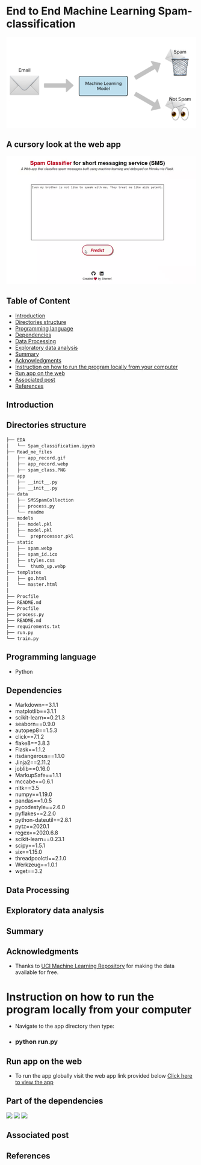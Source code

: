 # End to End Machine Learning Spam-classification
<img src="https://github.com/SAB-6/Spam-Classification/blob/master/Read_me_files/spam_class.PNG"/>

## A cursory look at the web app
<img src="https://github.com/SAB-6/Spam-Classification/blob/master/Read_me_files/app_record.webp"/>

## Table of Content
  * [Introduction](#Introduction)
  * [Directories structure](#Directories-structure)
  * [Programming language](#Programming-language)
  * [Dependencies](#Dependencies)
  * [Data Processing](#Data-Processing)
  * [Exploratory data analysis](#Exploratory-data-analysis)
  * [Summary](#Summary)
  * [Acknowledgments](#Acknowledgments)
  * [Instruction on how to run the program locally from your computer](#Instruction-on-how-to-run-the-program-locally)
  * [Run app on the web](#Run-app-on-the-web)
  * [Associated post](#Associated-post)
  * [References](#References)
 

## Introduction

## Directories structure
```
├── EDA
│   └── Spam_classification.ipynb
├── Read_me_files
│   ├── app_record.gif
│   ├── app_record.webp
│   ├── spam_class.PNG
├── app
│   ├── __init__.py
│   ├── __init__.py
├── data
│   ├── SMSSpamCollection
│   ├── process.py
│   └── readme
├── models
│   ├── model.pkl
│   ├── model.pkl
│   └──  preprocessor.pkl
├── static
│   ├── spam.webp
│   ├── spam_id.ico
│   ├── styles.css
│   └──  thumb_up.webp
├── templates
│   ├── go.html
│   └── master.html
│
├── Procfile
├── README.md
├── Procfile
├── process.py
├── README.md
├── requirements.txt
├── run.py
└── train.py
```
## Programming language
- Python

## Dependencies
- Markdown==3.1.1
- matplotlib==3.1.1
- scikit-learn==0.21.3
- seaborn==0.9.0
- autopep8==1.5.3
- click==7.1.2
- flake8==3.8.3
- Flask==1.1.2
- itsdangerous==1.1.0
- Jinja2==2.11.2
- joblib==0.16.0
- MarkupSafe==1.1.1
- mccabe==0.6.1
- nltk==3.5
- numpy==1.19.0
- pandas==1.0.5
- pycodestyle==2.6.0
- pyflakes==2.2.0
- python-dateutil==2.8.1
- pytz==2020.1
- regex==2020.6.8
- scikit-learn==0.23.1
- scipy==1.5.1
- six==1.15.0
- threadpoolctl==2.1.0
- Werkzeug==1.0.1
- wget==3.2

## Data Processing

## Exploratory data analysis

## Summary


## Acknowledgments
- Thanks to <a href="https://archive.ics.uci.edu/ml/machine-learning-databases/00228/">UCI Machine Learning Repository</a> for making the data available for free.

# Instruction on how to run the program locally from your computer
- Navigate to the app directory then type: 
-   ### python run.py

## Run app on the web
- To run the app globally visit the web app link provided below
<a href="https://sms-spam-classifier-api.herokuapp.com/">Click here to view the app</a>

## Part of the dependencies
![](https://forthebadge.com/images/badges/made-with-python.svg)
[<img target="_blank" src="https://flask.palletsprojects.com/en/1.1.x/_images/flask-logo.png" width=170>](https://flask.palletsprojects.com/en/1.1.x/) [<img target="_blank" src="https://number1.co.za/wp-content/uploads/2017/10/gunicorn_logo-300x85.png" width=280>](https://gunicorn.org)


## Associated post



## References

